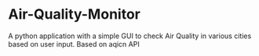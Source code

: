 # Air-Quality-Monitor
A python application with a simple GUI to check Air Quality in various cities based on user input. Based on aqicn API

